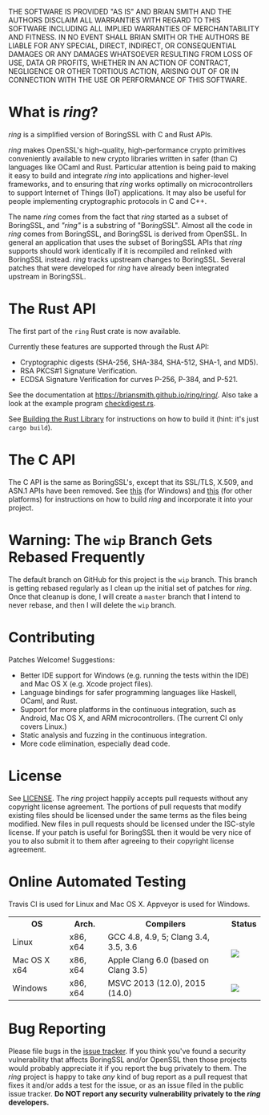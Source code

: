 THE SOFTWARE IS PROVIDED "AS IS" AND BRIAN SMITH AND THE AUTHORS DISCLAIM
ALL WARRANTIES WITH REGARD TO THIS SOFTWARE INCLUDING ALL IMPLIED WARRANTIES
OF MERCHANTABILITY AND FITNESS. IN NO EVENT SHALL BRIAN SMITH OR THE AUTHORS
BE LIABLE FOR ANY SPECIAL, DIRECT, INDIRECT, OR CONSEQUENTIAL DAMAGES OR ANY
DAMAGES WHATSOEVER RESULTING FROM LOSS OF USE, DATA OR PROFITS, WHETHER IN
AN ACTION OF CONTRACT, NEGLIGENCE OR OTHER TORTIOUS ACTION, ARISING OUT OF
OR IN CONNECTION WITH THE USE OR PERFORMANCE OF THIS SOFTWARE.



What is *ring*?
===============

*ring* is a simplified version of BoringSSL with C and Rust APIs.

*ring* makes OpenSSL's high-quality, high-performance crypto primitives
conveniently available to new crypto libraries written in safer (than C)
languages like OCaml and Rust. Particular attention is being paid to making it
easy to build and integrate *ring* into applications and higher-level
frameworks, and to ensuring that *ring* works optimally on microcontrollers
to support Internet of Things (IoT) applications. It may also be useful for
people implementing cryptographic protocols in C and C++.

The name *ring* comes from the fact that *ring* started as a subset of
BoringSSL, and *"ring"* is a substring of "Bo*ring*SSL". Almost all the code in
*ring* comes from BoringSSL, and BoringSSL is derived from OpenSSL. In general
an application that uses the subset of BoringSSL APIs that *ring* supports
should work identically if it is recompiled and relinked with BoringSSL
instead. *ring* tracks upstream changes to BoringSSL. Several patches that
were developed for *ring* have already been integrated upstream in BoringSSL.



The Rust API
============
The first part of the ```ring``` Rust crate is now available.

Currently these features are supported through the Rust API:

* Cryptographic digests (SHA-256, SHA-384, SHA-512, SHA-1, and MD5).
* RSA PKCS#1 Signature Verification.
* ECDSA Signature Verification for curves P-256, P-384, and P-521.

See the documentation at
https://briansmith.github.io/ring/ring/. Also take a look at the example
program [checkdigest.rs](examples/checkdigest.rs).

See [Building the Rust Library](BUILDING.md#building-the-rust-library) for
instructions on how to build it (hint: it's just ```cargo build```).



The C API
=========
The C API is the same as BoringSSL's, except that its SSL/TLS, X.509, and
ASN.1 APIs have been removed. See
[this](https://github.com/briansmith/ring/blob/wip/BUILDING.md#building-the-c-library-on-windows)
(for Windows) and
[this](https://github.com/briansmith/ring/blob/wip/BUILDING.md#building-the-c-library-on-linux-and-similar-platforms)
(for other platforms) for instructions on how to build *ring* and incorporate
it into your project.



Warning: The ```wip``` Branch Gets Rebased Frequently
=====================================================

The default branch on GitHub for this project is the ```wip``` branch. This
branch is getting rebased regularly as I clean up the initial set of patches
for *ring*. Once that cleanup is done, I will create a ```master``` branch that
I intend to never rebase, and then I will delete the ```wip``` branch.



Contributing
============

Patches Welcome! Suggestions:

* Better IDE support for Windows (e.g. running the tests within the IDE) and
  Mac OS X (e.g. Xcode project files).
* Language bindings for safer programming languages like Haskell, OCaml, and
  Rust.
* Support for more platforms in the continuous integration, such as Android,
  Mac OS X, and ARM microcontrollers. (The current CI only covers Linux.)
* Static analysis and fuzzing in the continuous integration.
* More code elimination, especially dead code.



License
=======

See [LICENSE](LICENSE). The *ring* project happily accepts pull requests
without any copyright license agreement. The portions of pull requests that
modify existing files should be licensed under the same terms as the files
being modified. New files in pull requests should be licensed under the
ISC-style license. If your patch is useful for BoringSSL then it would be very
nice of you to also submit it to them after agreeing to their copyright license
agreement.



Online Automated Testing
========================

Travis CI is used for Linux and Mac OS X. Appveyor is used for Windows.

<table>
<tr><th>OS</th><th>Arch.</th><th>Compilers</th><th>Status</th>
<tr><td>Linux</td>
    <td>x86, x64<td>GCC 4.8, 4.9, 5; Clang 3.4, 3.5, 3.6</td>
    <td rowspan=2><a title="Build Status" href=https://travis-ci.org/briansmith/ring><img src=https://travis-ci.org/briansmith/ring.svg?branch=wip></a>
</tr>
<tr><td>Mac OS X x64</td>
    <td>x86, x64</td>
    <td>Apple Clang 6.0 (based on Clang 3.5)</td>
</tr>
<tr><td>Windows</td>
    <td>x86, x64</td>
    <td>MSVC 2013 (12.0), 2015 (14.0)</td>
    <td><a title="Build Status" href=https://ci.appveyor.com/project/briansmith/ring/branch/wip><img src=https://ci.appveyor.com/api/projects/status/3wq9p54r9iym05rm/branch/wip?svg=true></a>
</tr>
</table>



Bug Reporting
=============

Please file bugs in the
[issue tracker](https://github.com/briansmith/ring/issues). If you think you've
found a security vulnerability that affects BoringSSL and/or OpenSSL then those
projects would probably appreciate it if you report the bug privately to them.
The *ring* project is happy to take *any* kind of bug report as a pull request
that fixes it and/or adds a test for the issue, or as an issue filed in the
public issue tracker. **Do NOT report any security vulnerability privately to
the *ring* developers.**
